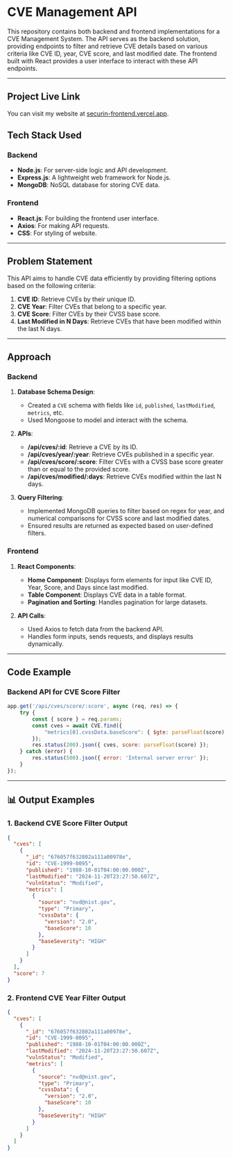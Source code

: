 # CVE Management API

This repository contains both backend and frontend implementations for a CVE Management System. The API serves as the backend solution, providing endpoints to filter and retrieve CVE details based on various criteria like CVE ID, year, CVE score, and last modified date. The frontend built with React provides a user interface to interact with these API endpoints.

---
## Project Live Link

You can visit my website at [securin-frontend.vercel.app](https://securin-frontend.vercel.app/cves/list).

## Tech Stack Used

### Backend
- **Node.js**: For server-side logic and API development.
- **Express.js**: A lightweight web framework for Node.js.
- **MongoDB**: NoSQL database for storing CVE data.

### Frontend
- **React.js**: For building the frontend user interface.
- **Axios**: For making API requests.
- **CSS**: For styling of website.

---

## Problem Statement

This API aims to handle CVE data efficiently by providing filtering options based on the following criteria:

1. **CVE ID**: Retrieve CVEs by their unique ID.
2. **CVE Year**: Filter CVEs that belong to a specific year.
3. **CVE Score**: Filter CVEs by their CVSS base score.
4. **Last Modified in N Days**: Retrieve CVEs that have been modified within the last N days.

---

## Approach

### Backend
1. **Database Schema Design**:
   - Created a `CVE` schema with fields like `id`, `published`, `lastModified`, `metrics`, etc.
   - Used Mongoose to model and interact with the schema.

2. **APIs**:
   - **/api/cves/:id**: Retrieve a CVE by its ID.
   - **/api/cves/year/:year**: Retrieve CVEs published in a specific year.
   - **/api/cves/score/:score**: Filter CVEs with a CVSS base score greater than or equal to the provided score.
   - **/api/cves/modified/:days**: Retrieve CVEs modified within the last N days.

3. **Query Filtering**:
   - Implemented MongoDB queries to filter based on regex for year, and numerical comparisons for CVSS score and last modified dates.
   - Ensured results are returned as expected based on user-defined filters.

### Frontend
1. **React Components**:
   - **Home Component**: Displays form elements for input like CVE ID, Year, Score, and Days since last modified.
   - **Table Component**: Displays CVE data in a table format.
   - **Pagination and Sorting**: Handles pagination for large datasets.
   
2. **API Calls**:
   - Used Axios to fetch data from the backend API.
   - Handles form inputs, sends requests, and displays results dynamically.

---

## Code Example

### Backend API for CVE Score Filter
```javascript
app.get('/api/cves/score/:score', async (req, res) => {
    try {
        const { score } = req.params;
        const cves = await CVE.find({ 
            "metrics[0].cvssData.baseScore": { $gte: parseFloat(score) } 
        });
        res.status(200).json({ cves, score: parseFloat(score) });
    } catch (error) {
        res.status(500).json({ error: 'Internal server error' });
    }
});
```
--- 
## 📊 Output Examples

### 1. Backend CVE Score Filter Output
```json
{
  "cves": [
    {
      "_id": "676057f632802a111a00978e",
      "id": "CVE-1999-0095",
      "published": "1988-10-01T04:00:00.000Z",
      "lastModified": "2024-11-20T23:27:50.607Z",
      "vulnStatus": "Modified",
      "metrics": [
        {
          "source": "nvd@nist.gov",
          "type": "Primary",
          "cvssData": {
            "version": "2.0",
            "baseScore": 10
          },
          "baseSeverity": "HIGH"
        }
      ]
    }
  ],
  "score": 7
}
```
### 2. Frontend CVE Year Filter Output
```json
{
  "cves": [
    {
      "_id": "676057f632802a111a00978e",
      "id": "CVE-1999-0095",
      "published": "1988-10-01T04:00:00.000Z",
      "lastModified": "2024-11-20T23:27:50.607Z",
      "vulnStatus": "Modified",
      "metrics": [
        {
          "source": "nvd@nist.gov",
          "type": "Primary",
          "cvssData": {
            "version": "2.0",
            "baseScore": 10
          },
          "baseSeverity": "HIGH"
        }
      ]
    }
  ]
}
